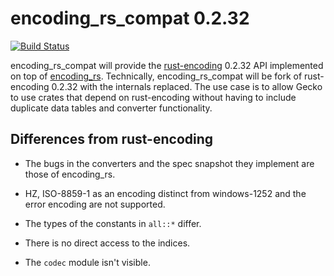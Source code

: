 # encoding_rs_compat 0.2.32

[![Build Status](https://travis-ci.org/hsivonen/encoding_rs_compat.svg?branch=master)](https://travis-ci.org/hsivonen/encoding_rs_compat)

encoding_rs_compat will provide the
[rust-encoding](https://lifthrasiir.github.io/rust-encoding/) 0.2.32 API
implemented on top of [encoding_rs](https://hsivonen.fi/rs/encoding_rs/).
Technically, encoding_rs_compat will be fork of rust-encoding 0.2.32 with the 
internals replaced. The use case is to allow Gecko to use crates that depend
on rust-encoding without having to include duplicate data tables and converter
functionality.

## Differences from rust-encoding

* The bugs in the converters and the spec snapshot they implement are those
  of encoding_rs.

* HZ, ISO-8859-1 as an encoding distinct from windows-1252 and the error
  encoding are not supported.

* The types of the constants in `all::*` differ.

* There is no direct access to the indices.

* The `codec` module isn't visible.
